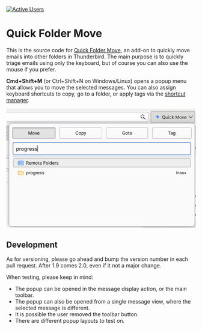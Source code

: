 [![Active Users](https://img.shields.io/badge/dynamic/json?url=https%3A%2F%2Faddons.thunderbird.net%2Fapi%2Fv4%2Faddons%2Faddon%2Fquick-folder-move%2F&query=%24.average_daily_users&label=Active%20Users)](https://addons.thunderbird.net/thunderbird/addon/quick-folder-move/)

Quick Folder Move
=================

This is the source code for [Quick Folder Move](https://addons.mozilla.org/thunderbird/addon/quick-folder-move/), an add-on to quickly move emails into other folders in Thunderbird. The main purpose is to quickly triage emails using only the keyboard, but of course you can also use the mouse if you prefer.

**Cmd+Shift+M** (or Ctrl+Shift+N on Windows/Linux) opens a popup menu that allows you to move the selected messages. You can also assign keyboard shortcuts to copy, go to a folder, or apply tags via the [shortcut manager](https://support.mozilla.org/en-US/kb/manage-extension-shortcuts-firefox).

![Quickmove Toolbar](src/onboarding/images/toolbar.png)

Development
-----------

As for versioning, please go ahead and bump the version number in each pull request. After 1.9 comes 2.0, even if it not a major change.

When testing, please keep in mind:
* The popup can be opened in the message display action, or the main toolbar.
* The popup can also be opened from a single message view, where the selected message is different.
* It is possible the user removed the toolbar button.
* There are different popup layouts to test on.
